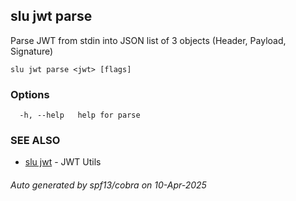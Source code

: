 ## slu jwt parse

Parse JWT from stdin into JSON list of 3 objects (Header, Payload, Signature)

```
slu jwt parse <jwt> [flags]
```

### Options

```
  -h, --help   help for parse
```

### SEE ALSO

* [slu jwt](slu_jwt.md)	 - JWT Utils

###### Auto generated by spf13/cobra on 10-Apr-2025
